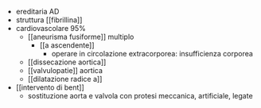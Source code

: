 - ereditaria AD
- struttura [[fibrillina]]
- cardiovascolare 95%
	- [[aneurisma fusiforme]] multiplo
		- [[a ascendente]]
			- operare in circolazione extracorporea: insufficienza corporea
	- [[dissecazione aortica]]
	- [[valvulopatie]] aortica
	- [[dilatazione radice a]]
- [[intervento di bent]]
	- sostituzione aorta e valvola con protesi meccanica, artificiale, legate